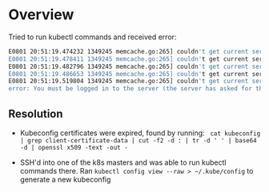 # Overview

Tried to run kubectl commands and received error:

```bash
E0801 20:51:19.474232 1349245 memcache.go:265] couldn't get current server API group list: the server has asked for the client to provide credentials
E0801 20:51:19.478411 1349245 memcache.go:265] couldn't get current server API group list: the server has asked for the client to provide credentials
E0801 20:51:19.482796 1349245 memcache.go:265] couldn't get current server API group list: the server has asked for the client to provide credentials
E0801 20:51:19.486653 1349245 memcache.go:265] couldn't get current server API group list: the server has asked for the client to provide credentials
E0801 20:51:19.519804 1349245 memcache.go:265] couldn't get current server API group list: the server has asked for the client to provide credentials
error: You must be logged in to the server (the server has asked for the client to provide credentials)
```

## Resolution

- Kubeconfig certificates were expired, found by running:
  ` cat kubeconfig | grep client-certificate-data | cut -f2 -d : | tr -d ' ' | base64 -d | openssl x509 -text -out -`

- SSH'd into one of the k8s masters and was able to run kubectl commands there. Ran `kubectl config view --raw > ~/.kube/config` to generate a new kubeconfig
